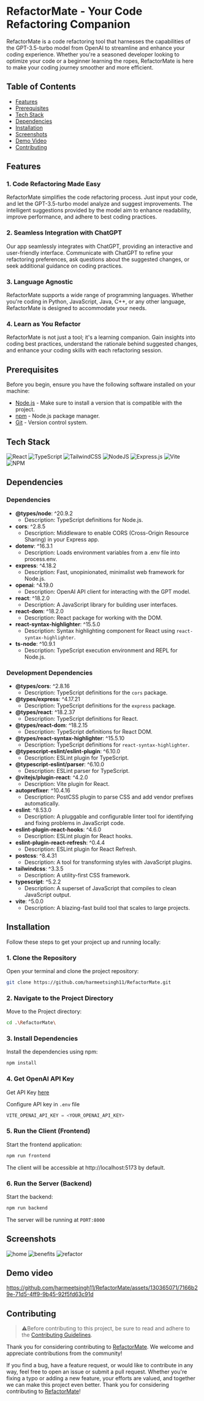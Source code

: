 # RefactorMate - Your Code Refactoring Companion

RefactorMate is a code refactoring tool that harnesses the capabilities of the GPT-3.5-turbo model from OpenAI to streamline and enhance your coding experience. Whether you're a seasoned developer looking to optimize your code or a beginner learning the ropes, RefactorMate is here to make your coding journey smoother and more efficient.

## Table of Contents

- [Features](#features)
- [Prerequisites](#prerequisites)
- [Tech Stack](#tech-stack)
- [Dependencies](#dependencies) 
- [Installation](#installation)
- [Screenshots](#screenshots)
- [Demo Video](#demo-video)
- [Contributing](#contributing)



## Features

### 1. Code Refactoring Made Easy

RefactorMate simplifies the code refactoring process. Just input your code, and let the GPT-3.5-turbo model analyze and suggest improvements. The intelligent suggestions provided by the model aim to enhance readability, improve performance, and adhere to best coding practices.

### 2. Seamless Integration with ChatGPT

Our app seamlessly integrates with ChatGPT, providing an interactive and user-friendly interface. Communicate with ChatGPT to refine your refactoring preferences, ask questions about the suggested changes, or seek additional guidance on coding practices.

### 3. Language Agnostic

RefactorMate supports a wide range of programming languages. Whether you're coding in Python, JavaScript, Java, C++, or any other language, RefactorMate is designed to accommodate your needs.

### 4. Learn as You Refactor

RefactorMate is not just a tool; it's a learning companion. Gain insights into coding best practices, understand the rationale behind suggested changes, and enhance your coding skills with each refactoring session.


## Prerequisites

Before you begin, ensure you have the following software installed on your machine:

- [Node.js](https://nodejs.org/) - Make sure to install a version that is compatible with the project.
- [npm](https://www.npmjs.com/) - Node.js package manager.
- [Git](https://git-scm.com/) - Version control system.
  
## Tech Stack
![React](https://img.shields.io/badge/react-%2320232a.svg?style=for-the-badge&logo=react&logoColor=%2361DAFB)
![TypeScript](https://img.shields.io/badge/typescript-%23007ACC.svg?style=for-the-badge&logo=typescript&logoColor=white)
![TailwindCSS](https://img.shields.io/badge/tailwindcss-%2338B2AC.svg?style=for-the-badge&logo=tailwind-css&logoColor=white)
![NodeJS](https://img.shields.io/badge/node.js-6DA55F?style=for-the-badge&logo=node.js&logoColor=white)
![Express.js](https://img.shields.io/badge/express.js-%23404d59.svg?style=for-the-badge&logo=express&logoColor=%2361DAFB)
![Vite](https://img.shields.io/badge/vite-%23646CFF.svg?style=for-the-badge&logo=vite&logoColor=white)
![NPM](https://img.shields.io/badge/NPM-%23CB3837.svg?style=for-the-badge&logo=npm&logoColor=white)

## Dependencies

### Dependencies

- **@types/node**: ^20.9.2
  - Description: TypeScript definitions for Node.js.
- **cors**: ^2.8.5
  - Description: Middleware to enable CORS (Cross-Origin Resource Sharing) in your Express app.
- **dotenv**: ^16.3.1
  - Description: Loads environment variables from a .env file into process.env.
- **express**: ^4.18.2
  - Description: Fast, unopinionated, minimalist web framework for Node.js.
- **openai**: ^4.19.0
  - Description: OpenAI API client for interacting with the GPT model.
- **react**: ^18.2.0
  - Description: A JavaScript library for building user interfaces.
- **react-dom**: ^18.2.0
  - Description: React package for working with the DOM.
- **react-syntax-highlighter**: ^15.5.0
  - Description: Syntax highlighting component for React using `react-syntax-highlighter`.
- **ts-node**: ^10.9.1
  - Description: TypeScript execution environment and REPL for Node.js.

### Development Dependencies

- **@types/cors**: ^2.8.16
  - Description: TypeScript definitions for the `cors` package.
- **@types/express**: ^4.17.21
  - Description: TypeScript definitions for the `express` package.
- **@types/react**: ^18.2.37
  - Description: TypeScript definitions for React.
- **@types/react-dom**: ^18.2.15
  - Description: TypeScript definitions for React DOM.
- **@types/react-syntax-highlighter**: ^15.5.10
  - Description: TypeScript definitions for `react-syntax-highlighter`.
- **@typescript-eslint/eslint-plugin**: ^6.10.0
  - Description: ESLint plugin for TypeScript.
- **@typescript-eslint/parser**: ^6.10.0
  - Description: ESLint parser for TypeScript.
- **@vitejs/plugin-react**: ^4.2.0
  - Description: Vite plugin for React.
- **autoprefixer**: ^10.4.16
  - Description: PostCSS plugin to parse CSS and add vendor prefixes automatically.
- **eslint**: ^8.53.0
  - Description: A pluggable and configurable linter tool for identifying and fixing problems in JavaScript code.
- **eslint-plugin-react-hooks**: ^4.6.0
  - Description: ESLint plugin for React hooks.
- **eslint-plugin-react-refresh**: ^0.4.4
  - Description: ESLint plugin for React Refresh.
- **postcss**: ^8.4.31
  - Description: A tool for transforming styles with JavaScript plugins.
- **tailwindcss**: ^3.3.5
  - Description: A utility-first CSS framework.
- **typescript**: ^5.2.2
  - Description: A superset of JavaScript that compiles to clean JavaScript output.
- **vite**: ^5.0.0
  - Description: A blazing-fast build tool that scales to large projects.


## Installation

Follow these steps to get your project up and running locally:

### 1. Clone the Repository

Open your terminal and clone the project repository:

```bash
git clone https://github.com/harmeetsingh11/RefactorMate.git
```
### 2. Navigate to the Project Directory
Move to the Project directory:

```bash
cd .\RefactorMate\
```

### 3. Install Dependencies
Install the dependencies using npm:

```bash
npm install
```
### 4. Get OpenAI API Key

Get API Key [here](https://openai.com/product)

Configure API key in `.env` file 

```ts
VITE_OPENAI_API_KEY = <YOUR_OPENAI_API_KEY>
```

### 5. Run the Client (Frontend)
Start the frontend application:

```bash
npm run frontend
```
The client will be accessible at http://localhost:5173 by default.

### 6. Run the Server (Backend)
Start the backend:

```bash
npm run backend
```
The server will be running at `PORT:8000`

## Screenshots

![home](public/screenshots/home.png)
![benefits](public/screenshots/benefits.png)
![refactor](public/screenshots/Refactor.png)

## Demo video



https://github.com/harmeetsingh11/RefactorMate/assets/130365071/7166b29e-71d5-4ff9-9b45-92f5fd63c91d



## Contributing

>⚠️Before contributing to this project, be sure to read and adhere to the [Contributing Guidelines](https://github.com/harmeetsingh11/RefactorMate/blob/main/CONTRIBUTING.md).

Thank you for considering contributing to [RefactorMate](https://github.com/harmeetsingh11/RefactorMate). We welcome and appreciate contributions from the community! 

If you find a bug, have a feature request, or would like to contribute in any way, feel free to open an issue or submit a pull request. Whether you're fixing a typo or adding a new feature, your efforts are valued, and together we can make this project even better. Thank you for considering contributing to [RefactorMate](https://github.com/harmeetsingh11/RefactorMate)!
